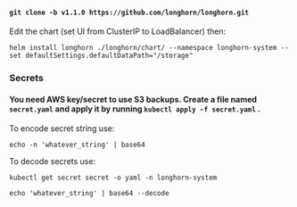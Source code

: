 #### `git clone -b v1.1.0 https://github.com/longhorn/longhorn.git`

Edit the chart (set UI from ClusterIP to LoadBalancer) then:

`helm install longhorn ./longhorn/chart/ --namespace longhorn-system --set defaultSettings.defaultDataPath="/storage"`

### Secrets
#### You need AWS key/secret to use S3 backups. Create a file named `secret.yaml` and apply it by running `kubectl apply -f secret.yaml` .
To encode secret string use:

`echo -n 'whatever_string' | base64`

To decode secrets use:

`kubectl get secret secret -o yaml -n longhorn-system`

`echo 'whatever_string' | base64 --decode`